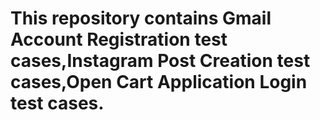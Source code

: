 # This repository contains Gmail Account Registration test cases,Instagram Post Creation test cases,Open Cart Application Login test cases.
